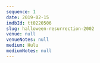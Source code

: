 ```yaml
---
sequence: 1
date: 2019-02-15
imdbId: tt0220506
slug: halloween-resurrection-2002
venue: null
venueNotes: null
medium: Hulu
mediumNotes: null
---
```


